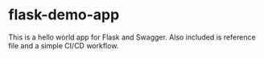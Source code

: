# flask-demo-app
This is a hello world app for Flask and Swagger. Also included is reference file and a simple CI/CD workflow. 

